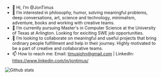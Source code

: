 - 👋 Hi, I’m @JonTimus
- 👀 I’m interested in philosophy, humor, solving meaningful problems, deep conversations, art, science and technology, minimalism,
adventure, books and working with creative teams. 
- 🌱 I’m currently pursuing Master's in Computer Science at the University of Texas at Arlington. Looking for exiciting SWE job opportunities.
- 💞️ I’m looking to collaborate on meaningful and useful projects that bring ordinary people fulfillment and help in their journey. Highly motivated to be a part of creative and collaborative teams.
- 📫 How to reach me: Email: timusjohn@gmail.com | LinkedIn: https://www.linkedin.com/in/jontimus/

![Github stats](https://github-readme-stats.vercel.app/api?username=JonTimus&theme=highcontrast&show_icons=true&count_private=true)

<!---
JonTimus/JonTimus is a ✨ special ✨ repository because its `README.md` (this file) appears on your GitHub profile.
You can click the Preview link to take a look at your changes.
--->
